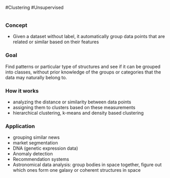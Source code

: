 #Clustering #Unsupervised 

```toc
```

### Concept
- Given a dataset without label, it automatically group data points that are related or similar based on their features

### Goal
Find patterns or particular type of structures and see if it can be grouped into classes, without prior knowledge of the groups or categories that the data may naturally belong to.

### How it works
- analyzing the distance or similarity between data points
- assigning them to clusters based on these measurements
- hierarchical clustering, k-means and density based clustering

### Application
- grouping similar news
- market segmentation
- DNA (genetic expression data)
- Anomaly detection
- Recommendation systems
- Astronomical data analysis: group bodies in space together, figure out which ones form one galaxy or coherent structures in space